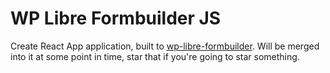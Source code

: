 # WP Libre Formbuilder JS

Create React App application, built to [wp-libre-formbuilder](https://github.com/k1sul1/wp-libre-formbuilder). Will be merged into it at some point in time, star that if you're going to star something.
